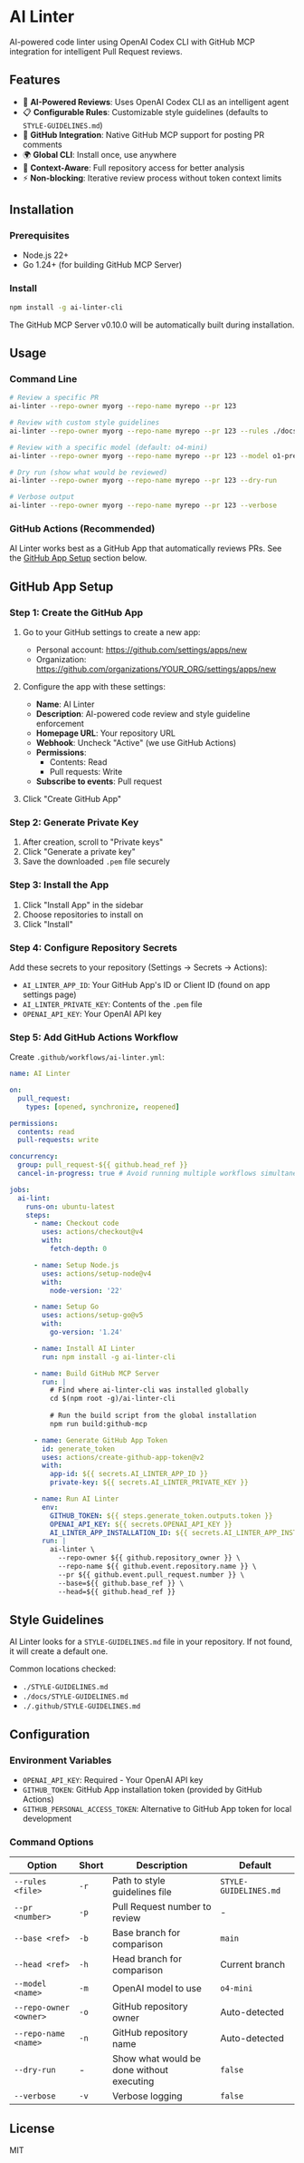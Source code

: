 # AI Linter


AI-powered code linter using OpenAI Codex CLI with GitHub MCP integration for intelligent Pull Request reviews.

## Features

- 🤖 **AI-Powered Reviews**: Uses OpenAI Codex CLI as an intelligent agent
- 📋 **Configurable Rules**: Customizable style guidelines (defaults to `STYLE-GUIDELINES.md`)
- 🔗 **GitHub Integration**: Native GitHub MCP support for posting PR comments
- 🌍 **Global CLI**: Install once, use anywhere
- 🚀 **Context-Aware**: Full repository access for better analysis
- ⚡ **Non-blocking**: Iterative review process without token context limits

## Installation

### Prerequisites

- Node.js 22+
- Go 1.24+ (for building GitHub MCP Server)

### Install

```bash
npm install -g ai-linter-cli
```

The GitHub MCP Server v0.10.0 will be automatically built during installation.

## Usage

### Command Line

```bash
# Review a specific PR
ai-linter --repo-owner myorg --repo-name myrepo --pr 123

# Review with custom style guidelines
ai-linter --repo-owner myorg --repo-name myrepo --pr 123 --rules ./docs/STYLE-GUIDE.md

# Review with a specific model (default: o4-mini)
ai-linter --repo-owner myorg --repo-name myrepo --pr 123 --model o1-preview

# Dry run (show what would be reviewed)
ai-linter --repo-owner myorg --repo-name myrepo --pr 123 --dry-run

# Verbose output
ai-linter --repo-owner myorg --repo-name myrepo --pr 123 --verbose
```

### GitHub Actions (Recommended)

AI Linter works best as a GitHub App that automatically reviews PRs. See the [GitHub App Setup](#github-app-setup) section below.

## GitHub App Setup

### Step 1: Create the GitHub App

1. Go to your GitHub settings to create a new app:
   - Personal account: https://github.com/settings/apps/new
   - Organization: https://github.com/organizations/YOUR_ORG/settings/apps/new

2. Configure the app with these settings:
   - **Name**: AI Linter
   - **Description**: AI-powered code review and style guideline enforcement
   - **Homepage URL**: Your repository URL
   - **Webhook**: Uncheck "Active" (we use GitHub Actions)
   - **Permissions**:
     - Contents: Read
     - Pull requests: Write
   - **Subscribe to events**: Pull request

3. Click "Create GitHub App"

### Step 2: Generate Private Key

1. After creation, scroll to "Private keys"
2. Click "Generate a private key"
3. Save the downloaded `.pem` file securely

### Step 3: Install the App

1. Click "Install App" in the sidebar
2. Choose repositories to install on
3. Click "Install"

### Step 4: Configure Repository Secrets

Add these secrets to your repository (Settings → Secrets → Actions):
- `AI_LINTER_APP_ID`: Your GitHub App's ID or Client ID (found on app settings page)
- `AI_LINTER_PRIVATE_KEY`: Contents of the `.pem` file
- `OPENAI_API_KEY`: Your OpenAI API key

### Step 5: Add GitHub Actions Workflow

Create `.github/workflows/ai-linter.yml`:

```yaml
name: AI Linter

on:
  pull_request:
    types: [opened, synchronize, reopened]

permissions:
  contents: read
  pull-requests: write

concurrency:
  group: pull_request-${{ github.head_ref }}
  cancel-in-progress: true # Avoid running multiple workflows simultaneously to prevent deleting other reviews

jobs:
  ai-lint:
    runs-on: ubuntu-latest
    steps:
      - name: Checkout code
        uses: actions/checkout@v4
        with:
          fetch-depth: 0

      - name: Setup Node.js
        uses: actions/setup-node@v4
        with:
          node-version: '22'

      - name: Setup Go
        uses: actions/setup-go@v5
        with:
          go-version: '1.24'

      - name: Install AI Linter
        run: npm install -g ai-linter-cli

      - name: Build GitHub MCP Server
        run: |
          # Find where ai-linter-cli was installed globally
          cd $(npm root -g)/ai-linter-cli
          
          # Run the build script from the global installation
          npm run build:github-mcp

      - name: Generate GitHub App Token
        id: generate_token
        uses: actions/create-github-app-token@v2
        with:
          app-id: ${{ secrets.AI_LINTER_APP_ID }}
          private-key: ${{ secrets.AI_LINTER_PRIVATE_KEY }}

      - name: Run AI Linter
        env:
          GITHUB_TOKEN: ${{ steps.generate_token.outputs.token }}
          OPENAI_API_KEY: ${{ secrets.OPENAI_API_KEY }}
          AI_LINTER_APP_INSTALLATION_ID: ${{ secrets.AI_LINTER_APP_INSTALLATION_ID }}
        run: |
          ai-linter \
            --repo-owner ${{ github.repository_owner }} \
            --repo-name ${{ github.event.repository.name }} \
            --pr ${{ github.event.pull_request.number }} \
            --base=${{ github.base_ref }} \
            --head=${{ github.head_ref }} 
```

## Style Guidelines

AI Linter looks for a `STYLE-GUIDELINES.md` file in your repository. If not found, it will create a default one.

Common locations checked:
- `./STYLE-GUIDELINES.md`
- `./docs/STYLE-GUIDELINES.md`
- `./.github/STYLE-GUIDELINES.md`

## Configuration

### Environment Variables

- `OPENAI_API_KEY`: Required - Your OpenAI API key
- `GITHUB_TOKEN`: GitHub App installation token (provided by GitHub Actions)
- `GITHUB_PERSONAL_ACCESS_TOKEN`: Alternative to GitHub App token for local development

### Command Options

| Option | Short | Description | Default |
|--------|-------|-------------|---------|
| `--rules <file>` | `-r` | Path to style guidelines file | `STYLE-GUIDELINES.md` |
| `--pr <number>` | `-p` | Pull Request number to review | - |
| `--base <ref>` | `-b` | Base branch for comparison | `main` |
| `--head <ref>` | `-h` | Head branch for comparison | Current branch |
| `--model <name>` | `-m` | OpenAI model to use | `o4-mini` |
| `--repo-owner <owner>` | `-o` | GitHub repository owner | Auto-detected |
| `--repo-name <name>` | `-n` | GitHub repository name | Auto-detected |
| `--dry-run` | - | Show what would be done without executing | `false` |
| `--verbose` | `-v` | Verbose logging | `false` |

## License

MIT